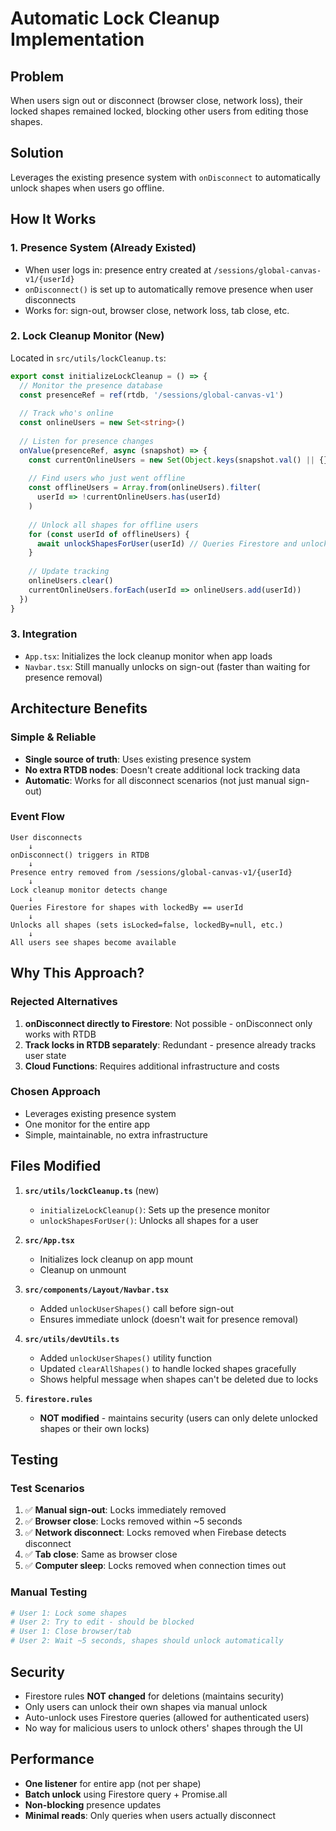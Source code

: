 # Automatic Lock Cleanup Implementation

## Problem
When users sign out or disconnect (browser close, network loss), their locked shapes remained locked, blocking other users from editing those shapes.

## Solution
Leverages the existing presence system with `onDisconnect` to automatically unlock shapes when users go offline.

## How It Works

### 1. **Presence System** (Already Existed)
- When user logs in: presence entry created at `/sessions/global-canvas-v1/{userId}`
- `onDisconnect()` is set up to automatically remove presence when user disconnects
- Works for: sign-out, browser close, network loss, tab close, etc.

### 2. **Lock Cleanup Monitor** (New)
Located in `src/utils/lockCleanup.ts`:

```typescript
export const initializeLockCleanup = () => {
  // Monitor the presence database
  const presenceRef = ref(rtdb, '/sessions/global-canvas-v1')
  
  // Track who's online
  const onlineUsers = new Set<string>()
  
  // Listen for presence changes
  onValue(presenceRef, async (snapshot) => {
    const currentOnlineUsers = new Set(Object.keys(snapshot.val() || {}))
    
    // Find users who just went offline
    const offlineUsers = Array.from(onlineUsers).filter(
      userId => !currentOnlineUsers.has(userId)
    )
    
    // Unlock all shapes for offline users
    for (const userId of offlineUsers) {
      await unlockShapesForUser(userId) // Queries Firestore and unlocks
    }
    
    // Update tracking
    onlineUsers.clear()
    currentOnlineUsers.forEach(userId => onlineUsers.add(userId))
  })
}
```

### 3. **Integration**
- `App.tsx`: Initializes the lock cleanup monitor when app loads
- `Navbar.tsx`: Still manually unlocks on sign-out (faster than waiting for presence removal)

## Architecture Benefits

### Simple & Reliable
- **Single source of truth**: Uses existing presence system
- **No extra RTDB nodes**: Doesn't create additional lock tracking data
- **Automatic**: Works for all disconnect scenarios (not just manual sign-out)

### Event Flow
```
User disconnects
    ↓
onDisconnect() triggers in RTDB
    ↓
Presence entry removed from /sessions/global-canvas-v1/{userId}
    ↓
Lock cleanup monitor detects change
    ↓
Queries Firestore for shapes with lockedBy == userId
    ↓
Unlocks all shapes (sets isLocked=false, lockedBy=null, etc.)
    ↓
All users see shapes become available
```

## Why This Approach?

### Rejected Alternatives
1. **onDisconnect directly to Firestore**: Not possible - onDisconnect only works with RTDB
2. **Track locks in RTDB separately**: Redundant - presence already tracks user state
3. **Cloud Functions**: Requires additional infrastructure and costs

### Chosen Approach
- Leverages existing presence system
- One monitor for the entire app
- Simple, maintainable, no extra infrastructure

## Files Modified

1. **`src/utils/lockCleanup.ts`** (new)
   - `initializeLockCleanup()`: Sets up the presence monitor
   - `unlockShapesForUser()`: Unlocks all shapes for a user

2. **`src/App.tsx`**
   - Initializes lock cleanup on app mount
   - Cleanup on unmount

3. **`src/components/Layout/Navbar.tsx`**
   - Added `unlockUserShapes()` call before sign-out
   - Ensures immediate unlock (doesn't wait for presence removal)

4. **`src/utils/devUtils.ts`**
   - Added `unlockUserShapes()` utility function
   - Updated `clearAllShapes()` to handle locked shapes gracefully
   - Shows helpful message when shapes can't be deleted due to locks

5. **`firestore.rules`**
   - **NOT modified** - maintains security (users can only delete unlocked shapes or their own locks)

## Testing

### Test Scenarios
1. ✅ **Manual sign-out**: Locks immediately removed
2. ✅ **Browser close**: Locks removed within ~5 seconds
3. ✅ **Network disconnect**: Locks removed when Firebase detects disconnect
4. ✅ **Tab close**: Same as browser close
5. ✅ **Computer sleep**: Locks removed when connection times out

### Manual Testing
```bash
# User 1: Lock some shapes
# User 2: Try to edit - should be blocked
# User 1: Close browser/tab
# User 2: Wait ~5 seconds, shapes should unlock automatically
```

## Security

- Firestore rules **NOT changed** for deletions (maintains security)
- Only users can unlock their own shapes via manual unlock
- Auto-unlock uses Firestore queries (allowed for authenticated users)
- No way for malicious users to unlock others' shapes through the UI

## Performance

- **One listener** for entire app (not per shape)
- **Batch unlock** using Firestore query + Promise.all
- **Non-blocking** presence updates
- **Minimal reads**: Only queries when users actually disconnect

